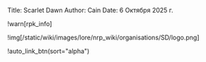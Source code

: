 Title: Scarlet Dawn
Author: Cain
Date: 6 Октября 2025 г.

!warn[rpk_info]

!img[/static/wiki/images/lore/nrp_wiki/organisations/SD/logo.png]

!auto_link_btn(sort="alpha")
